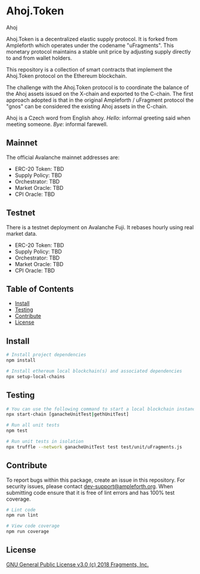 # Ahoj.Token

Ahoj

Ahoj.Token is a decentralized elastic supply protocol. It is forked from Ampleforth which operates under the codename "uFragments". This monetary protocol maintains a stable unit price by adjusting supply directly to and from wallet holders.

This repository is a collection of smart contracts that implement the Ahoj.Token protocol on the Ethereum blockchain.

The challenge with the Ahoj.Token protocol is to coordinate the balance of the Ahoj assets issued on the X-chain and exported to the C-chain. The first approach adopted is that in the original Ampleforth / uFragment protocol the "gnos" can be considered the existing Ahoj assets in the C-chain.

Ahoj is a Czech word from English ahoy. *Hello*: informal greeting said when meeting someone. *Bye*: informal farewell.

## Mainnet
The official Avalanche mainnet addresses are:
- ERC-20 Token: TBD
- Supply Policy: TBD
- Orchestrator: TBD
- Market Oracle: TBD
- CPI Oracle: TBD

## Testnet
There is a testnet deployment on Avalanche Fuji. It rebases hourly using real market data.
- ERC-20 Token: TBD
- Supply Policy: TBD
- Orchestrator: TBD
- Market Oracle: TBD
- CPI Oracle: TBD

## Table of Contents

- [Install](#install)
- [Testing](#testing)
- [Contribute](#contribute)
- [License](#license)


## Install

```bash
# Install project dependencies
npm install

# Install ethereum local blockchain(s) and associated dependencies
npx setup-local-chains
```

## Testing

``` bash
# You can use the following command to start a local blockchain instance
npx start-chain [ganacheUnitTest|gethUnitTest]

# Run all unit tests
npm test

# Run unit tests in isolation
npx truffle --network ganacheUnitTest test test/unit/uFragments.js
```

## Contribute

To report bugs within this package, create an issue in this repository.
For security issues, please contact dev-support@ampleforth.org.
When submitting code ensure that it is free of lint errors and has 100% test coverage.

``` bash
# Lint code
npm run lint

# View code coverage
npm run coverage
```

## License

[GNU General Public License v3.0 (c) 2018 Fragments, Inc.](./LICENSE)
